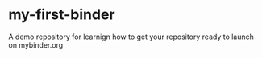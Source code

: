 # my-first-binder

A demo repository for learnign how to get your repository ready to launch on mybinder.org
